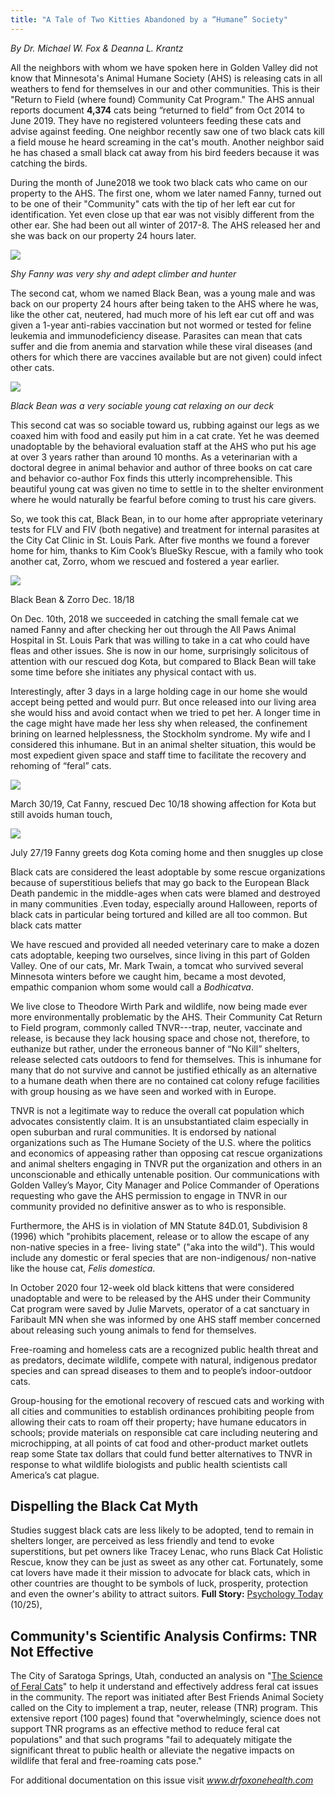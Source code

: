 ```yaml
---
title: "A Tale of Two Kitties Abandoned by a “Humane” Society"
---
```

*By Dr. Michael W. Fox & Deanna L. Krantz*

All the neighbors with whom we have spoken here in Golden Valley did not know that Minnesota's Animal Humane Society (AHS) is releasing cats in all weathers to fend for themselves in our and other communities. This is their "Return to Field (where found) Community Cat Program." The AHS annual reports document **4,374** cats being “returned to field” from Oct 2014 to June 2019. They have no registered volunteers feeding these cats and advise against feeding. One neighbor recently saw one of two black cats kill a field mouse he heard screaming in the cat's mouth. Another neighbor said he has chased a small black cat away from his bird feeders because it was catching the birds. 

During the month of June2018 we took two black cats who came on our property to the AHS. The first one, whom we later named Fanny, turned out to be one of their "Community" cats with the tip of her left ear cut for identification. Yet even close up that ear was not visibly different from the other ear. She had been out all winter of 2017-8. The AHS released her and she was back on our property 24 hours later.  

![](/static/img/shy-fanny.jpg)

*Shy Fanny was very shy and adept climber and hunter*

The second cat, whom we named Black Bean, was a young male and was back on our property 24 hours after being taken to the AHS where he was, like the other cat, neutered, had much more of his left ear cut off and was given a 1-year anti-rabies vaccination but not wormed or tested for feline leukemia and immunodeficiency disease. Parasites can mean that cats suffer and die from anemia and starvation while these viral diseases (and others for which there are vaccines available but are not given) could infect other cats. 

![](/static/img/black-bean-relaxing.jpg)

*Black Bean was a very sociable young cat relaxing on our deck*

This second cat was so sociable toward us, rubbing against our legs as we coaxed him with food and easily put him in a cat crate. Yet he was deemed unadoptable by the behavioral evaluation staff at the AHS who put his age at over 3 years rather than around 10 months. As a veterinarian with a doctoral degree in animal behavior and author of three books on cat care and behavior co-author Fox finds this utterly incomprehensible. This beautiful young cat was given no time to settle in to the shelter environment where he would naturally be fearful before coming to trust his care givers.

So, we took this cat, Black Bean, in to our home after appropriate veterinary tests for FLV and FIV (both negative) and treatment for internal parasites at the City Cat Clinic in St. Louis Park. After five months we found a forever home for him, thanks to Kim Cook’s BlueSky Rescue, with a family who took another cat, Zorro, whom we rescued and fostered a year earlier. 

![](/static/img/black-bean-and-zorro.jpg)

Black Bean & Zorro Dec. 18/18

On Dec. 10th, 2018 we succeeded in catching the small female cat we named Fanny and after checking her out through the All Paws Animal Hospital in St. Louis Park that was willing to take in a cat who could have fleas and other issues. She is now in our home, surprisingly solicitous of attention with our rescued dog Kota, but compared to Black Bean will take some time before she initiates any physical contact with us. 

Interestingly, after 3 days in a large holding cage in our home she would accept being petted and would purr. But once released into our living area she would hiss and avoid contact when we tried to pet her. A longer time in the cage might have made her less shy when released, the confinement brining on learned helplessness, the Stockholm syndrome. My wife and I considered this inhumane. But in an animal shelter situation, this would be most expedient given space and staff time to facilitate the recovery and rehoming of “feral” cats.

![](/static/img/fanny-and-kota-1.jpg)

March 30/19, Cat Fanny, rescued Dec 10/18 showing affection for Kota but still avoids human touch,

![](/static/img/fanny-and-kota-2.jpg)

July 27/19   Fanny greets dog Kota coming home and then snuggles up close

Black cats are considered the least adoptable by some rescue organizations because of superstitious beliefs that may go back to the European Black Death pandemic in the middle-ages when cats were blamed and destroyed in many communities .Even today, especially around Halloween, reports of black cats in particular being tortured and killed are all too common. But black cats matter 

We have rescued and provided all needed veterinary care to make a dozen cats adoptable, keeping two ourselves, since living in this part of Golden Valley. One of our cats, Mr. Mark Twain, a tomcat who survived several Minnesota winters before we caught him, became a most   devoted, empathic companion whom some would call a *Bodhicatva*. 

We live close to Theodore Wirth Park and wildlife, now being made ever more environmentally problematic by the AHS. Their Community Cat Return to Field program, commonly called TNVR---trap, neuter, vaccinate and release, is because they lack housing space and chose not, therefore, to euthanize but rather, under the erroneous banner of “No Kill” shelters, release selected cats outdoors to fend for themselves. This is inhumane for many that do not survive and cannot be justified ethically as an alternative to a humane death when there are no contained cat colony refuge facilities with group housing as we have seen and worked with in Europe. 

TNVR is not a legitimate way to reduce the overall cat population which advocates consistently claim. It is an unsubstantiated claim especially in open suburban and rural communities. It is endorsed by national organizations such as The Humane Society of the U.S. where the politics and economics of appeasing rather than opposing cat rescue organizations and animal shelters engaging in TNVR put the organization and others in an unconscionable and ethically untenable position. Our communications with Golden Valley’s Mayor, City Manager and Police Commander of Operations requesting who gave the AHS permission to engage in TNVR in our community provided no definitive answer as to who is responsible.

Furthermore, the AHS is in violation of MN Statute 84D.01, Subdivision 8 (1996) which "prohibits placement, release or to allow the escape of any non-native species in a free- living state" ("aka into the wild"). This would include any domestic or feral species that are non-indigenous/ non-native like the house cat, *Felis domestica*.

In October 2020 four 12-week old black kittens that were considered unadoptable and were to be released by the AHS under their Community Cat program were saved by Julie Marvets, operator of a cat sanctuary in Faribault MN when she was informed by one AHS staff member concerned about releasing such young animals to fend for themselves. 

Free-roaming and homeless cats are a recognized public health threat and as predators, decimate wildlife, compete with natural, indigenous predator species and can spread diseases to them and to people’s indoor-outdoor cats.

Group-housing for the emotional recovery of rescued cats and working with all cities and communities to establish ordinances prohibiting people from allowing their cats to roam off their property; have humane educators in schools; provide materials on responsible cat care including neutering and microchipping, at all points of cat food and other-product market outlets reap some State tax dollars that could fund better alternatives to TNVR in response to what wildlife biologists and public health scientists call America’s cat plague.

## Dispelling the Black Cat Myth

Studies suggest black cats are less likely to be adopted, tend to remain in shelters longer, are perceived as less friendly and tend to evoke superstitions, but pet owners like Tracey Lenac, who runs Black Cat Holistic Rescue, know they can be just as sweet as any other cat. Fortunately, some cat lovers have made it their mission to advocate for black cats, which in other countries are thought to be symbols of luck, prosperity, protection and even the owner's ability to attract suitors. **Full Story:** [Psychology Today](http://r.smartbrief.com/resp/mTaMCbznmPDmadwxCieSwqCicNsqGk?format=multipart) (10/25),   

## Community's Scientific Analysis Confirms: TNR Not Effective

The City of Saratoga Springs, Utah, conducted an analysis on "[The Science of Feral Cats](https://default.salsalabs.org/T0905d62d-f20d-430d-a2e0-cae00f867cbf/3a8c0a6e-e116-4469-bc4a-b72ec4202d18)" to help it understand and effectively address feral cat issues in the community. The report was initiated after Best Friends Animal Society called on the City to implement a trap, neuter, release (TNR) program. This extensive report (100 pages) found that "overwhelmingly, science does not support TNR programs as an effective method to reduce feral cat populations" and that such programs "fail to adequately mitigate the significant threat to public health or alleviate the negative impacts on wildlife that feral and free-roaming cats pose."

For additional documentation on this issue visit *www.drfoxonehealth.com*